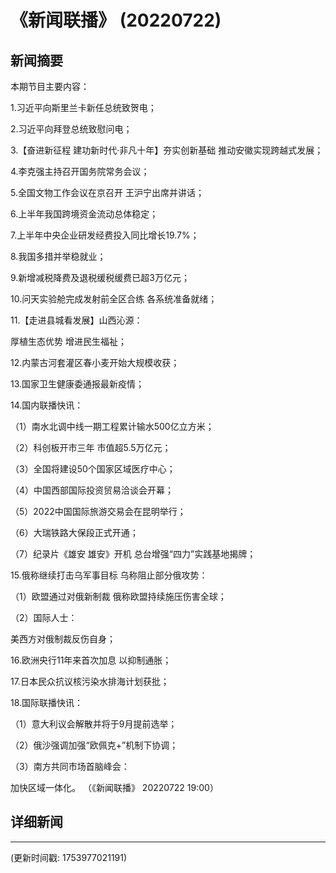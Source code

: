 # 《新闻联播》 (20220722)

## 新闻摘要

本期节目主要内容：


1.习近平向斯里兰卡新任总统致贺电；


2.习近平向拜登总统致慰问电；


3.【奋进新征程 建功新时代·非凡十年】夯实创新基础 推动安徽实现跨越式发展；


4.李克强主持召开国务院常务会议；


5.全国文物工作会议在京召开 王沪宁出席并讲话；


6.上半年我国跨境资金流动总体稳定；


7.上半年中央企业研发经费投入同比增长19.7%；


8.我国多措并举稳就业；


9.新增减税降费及退税缓税缓费已超3万亿元；


10.问天实验舱完成发射前全区合练 各系统准备就绪；


11.【走进县城看发展】山西沁源：

厚植生态优势 增进民生福祉；


12.内蒙古河套灌区春小麦开始大规模收获；


13.国家卫生健康委通报最新疫情；


14.国内联播快讯：


（1）南水北调中线一期工程累计输水500亿立方米；


（2）科创板开市三年 市值超5.5万亿元；


（3）全国将建设50个国家区域医疗中心；


（4）中国西部国际投资贸易洽谈会开幕；


（5）2022中国国际旅游交易会在昆明举行；


（6）大瑞铁路大保段正式开通；


（7）纪录片《雄安 雄安》开机 总台增强“四力”实践基地揭牌；


15.俄称继续打击乌军事目标 乌称阻止部分俄攻势：


（1）欧盟通过对俄新制裁 俄称欧盟持续施压伤害全球；


（2）国际人士：

美西方对俄制裁反伤自身；


16.欧洲央行11年来首次加息 以抑制通胀；


17.日本民众抗议核污染水排海计划获批；


18.国际联播快讯：


（1）意大利议会解散并将于9月提前选举；


（2）俄沙强调加强“欧佩克+”机制下协调；


（3）南方共同市场首脑峰会：

加快区域一体化。
（《新闻联播》 20220722 19:00）

## 详细新闻

---

(更新时间戳: 1753977021191)

